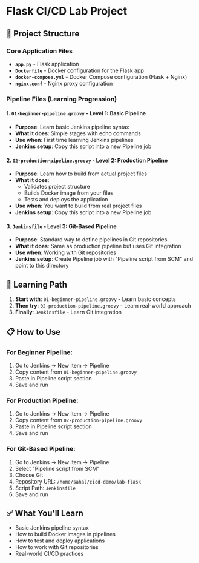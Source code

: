 # Flask CI/CD Lab Project

## 📁 Project Structure

### Core Application Files
- **`app.py`** - Flask application
- **`Dockerfile`** - Docker configuration for the Flask app
- **`docker-compose.yml`** - Docker Compose configuration (Flask + Nginx)
- **`nginx.conf`** - Nginx proxy configuration

### Pipeline Files (Learning Progression)

#### 1. **`01-beginner-pipeline.groovy`** - Level 1: Basic Pipeline
- **Purpose**: Learn basic Jenkins pipeline syntax
- **What it does**: Simple stages with echo commands
- **Use when**: First time learning Jenkins pipelines
- **Jenkins setup**: Copy this script into a new Pipeline job

#### 2. **`02-production-pipeline.groovy`** - Level 2: Production Pipeline
- **Purpose**: Learn how to build from actual project files
- **What it does**: 
  - Validates project structure
  - Builds Docker image from your files
  - Tests and deploys the application
- **Use when**: You want to build from real project files
- **Jenkins setup**: Copy this script into a new Pipeline job

#### 3. **`Jenkinsfile`** - Level 3: Git-Based Pipeline
- **Purpose**: Standard way to define pipelines in Git repositories
- **What it does**: Same as production pipeline but uses Git integration
- **Use when**: Working with Git repositories
- **Jenkins setup**: Create Pipeline job with "Pipeline script from SCM" and point to this directory

## 🚀 Learning Path

1. **Start with**: `01-beginner-pipeline.groovy` - Learn basic concepts
2. **Then try**: `02-production-pipeline.groovy` - Learn real-world approach
3. **Finally**: `Jenkinsfile` - Learn Git integration

## 📋 How to Use

### For Beginner Pipeline:
1. Go to Jenkins → New Item → Pipeline
2. Copy content from `01-beginner-pipeline.groovy`
3. Paste in Pipeline script section
4. Save and run

### For Production Pipeline:
1. Go to Jenkins → New Item → Pipeline
2. Copy content from `02-production-pipeline.groovy`
3. Paste in Pipeline script section
4. Save and run

### For Git-Based Pipeline:
1. Go to Jenkins → New Item → Pipeline
2. Select "Pipeline script from SCM"
3. Choose Git
4. Repository URL: `/home/sahal/cicd-demo/lab-flask`
5. Script Path: `Jenkinsfile`
6. Save and run

## ✅ What You'll Learn

- Basic Jenkins pipeline syntax
- How to build Docker images in pipelines
- How to test and deploy applications
- How to work with Git repositories
- Real-world CI/CD practices

